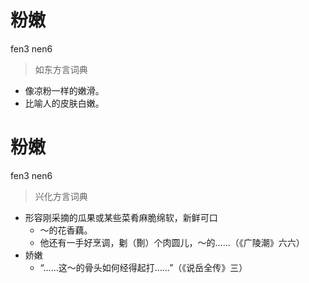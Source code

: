 # 粉嫩
fen3 nen6
> 如东方言词典
- 像凉粉一样的嫩滑。
- 比喻人的皮肤白嫩。

# 粉嫩
fen3 nen6
> 兴化方言词典
- 形容刚采摘的瓜果或某些菜肴麻脆绵软，新鲜可口
  - ～的花香藕。
  - 他还有一手好烹调，劖（劗）个肉圆儿，～的……（《广陵潮》六六）
- 娇嫩
  - “……这～的骨头如何经得起打……”（《说岳全传》三）

